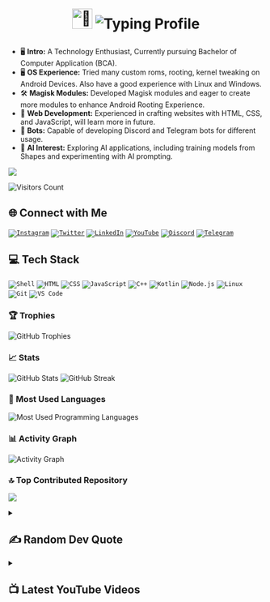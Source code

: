 # <p align="center"><a href="https://youtube.com/flaxcubegaming"><img src="https://media.giphy.com/media/hvRJCLFzcasrR4ia7z/giphy.gif" width="40px" alt="👋"></a> ![Typing Profile](https://readme-typing-svg.demolab.com?duration=3000&pause=1000&color=808080&vCenter=true&random=false&width=500&height=30&lines=Hello+World%2C+I'm+%3C%2FShivam%3E;Passionate+about+software+development;Learning+Something+new+Everyday;Interested+in+Cyber+Security)
- 🖥 **Intro:** A Technology Enthusiast, Currently pursuing Bachelor of Computer Application (BCA).
- 🖥️ **OS Experience:** Tried many custom roms, rooting, kernel tweaking on Android Devices. Also have a good experience with Linux and Windows.
- 🛠️ **Magisk Modules:** Developed Magisk modules and eager to create more modules to enhance Android Rooting Experience.
- 🎨 **Web Development:** Experienced in crafting websites with HTML, CSS, and JavaScript, will learn more in future.
- 🤖 **Bots:** Capable of developing Discord and Telegram bots for different usage.
- 🔬 **AI Interest:** Exploring AI applications, including training models from Shapes and experimenting with AI prompting.

<a href="https://discord.com/users/1213477076976275526/"><img src="https://discord.c99.nl/widget/theme-2/1213477076976275526.png"></a>

![Visitors Count](https://visitcount.itsvg.in/api?id=ShivamXD6&label=Visitors&color=1&icon=5&pretty=false)

## 🌐 Connect with Me
<code>[![Instagram](https://img.shields.io/badge/Instagram-%23E4405F.svg?style=for-the-badge&logo=Instagram&logoColor=white)](https://instagram.com/shivam_xd6)</code>
<code>[![Twitter](https://img.shields.io/badge/Twitter-%231DA1F2.svg?style=for-the-badge&logo=Twitter&logoColor=white)](https://twitter.com/shivamxd6)</code>
<code>[![LinkedIn](https://img.shields.io/badge/LinkedIn-%230077B5.svg?style=for-the-badge&logo=LinkedIn&logoColor=white)](https://www.linkedin.com/in/shivamxd6/)</code>
<code>[![YouTube](https://img.shields.io/badge/YouTube-%23FF0000.svg?style=for-the-badge&logo=YouTube&logoColor=white)](https://www.youtube.com/c/FlaxCubeGaming)</code>
<code>[![Discord](https://img.shields.io/badge/Discord-%237289DA.svg?style=for-the-badge&logo=Discord&logoColor=white)](https://discord.com/invite/gw3cRp6xBw)</code>
<code>[![Telegram](https://img.shields.io/badge/Telegram-%232CA5E0.svg?style=for-the-badge&logo=Telegram&logoColor=white)](https://telegram.me/shastikxd)</code>


## 💻 Tech Stack
<code>![Shell](https://img.shields.io/badge/shell-%23121011.svg?style=for-the-badge&logo=gnu-bash&logoColor=white)</code>
<code>![HTML](https://img.shields.io/badge/html5-%23E34F26.svg?style=for-the-badge&logo=html5&logoColor=white)</code>
<code>![CSS](https://img.shields.io/badge/css3-%231572B6.svg?style=for-the-badge&logo=css3&logoColor=white)</code>
<code>![JavaScript](https://img.shields.io/badge/javascript-%23323330.svg?style=for-the-badge&logo=javascript&logoColor=%23F7DF1E)</code>
<code>![C++](https://img.shields.io/badge/c++-%2300599C.svg?style=for-the-badge&logo=c%2B%2B&logoColor=white)</code>
<code>![Kotlin](https://img.shields.io/badge/kotlin-%230095D5.svg?style=for-the-badge&logo=kotlin&logoColor=white)</code>
<code>![Node.js](https://img.shields.io/badge/node.js-%2343853D.svg?style=for-the-badge&logo=node.js&logoColor=white)</code>
<code>![Linux](https://img.shields.io/badge/Linux-%23FCC624.svg?style=for-the-badge&logo=linux&logoColor=black)</code>
<code>![Git](https://img.shields.io/badge/Git-%23F05032.svg?style=for-the-badge&logo=git&logoColor=white)</code>
<code>![VS Code](https://img.shields.io/badge/VS_Code-%23007ACC.svg?style=for-the-badge&logo=visual-studio-code&logoColor=white)</code>

### 🏆 Trophies
![GitHub Trophies](https://github-profile-trophy.vercel.app/?username=shivamxd6&no-bg=true)
### 📈 Stats
![GitHub Stats](https://github-readme-stats.vercel.app/api?username=ShivamXD6&show_icons=true&theme=transparent)
![GitHub Streak](https://github-readme-streak-stats.herokuapp.com?user=ShivamXD6&theme=transparent&border_radius=5.0)
### 🌟 Most Used Languages
![Most Used Programming Languages](https://github-readme-stats.vercel.app/api/top-langs/?username=ShivamXD6&theme=transparent&hide_border=false&include_all_commits=true&count_private=true&layout=compact)
### 📊 Activity Graph
![Activity Graph](https://github-readme-activity-graph.vercel.app/graph?username=ShivamXD6&area=true&theme=github-dark-dimmed&custom_title=Shivam's%20Activity%20Graph)
### 🔝 Top Contributed Repository
![](https://github-contributor-stats.vercel.app/api?username=ShivamXD6&limit=5&theme=dark&combine_all_yearly_contributions=true)

<details>
<summary><h2>✍️ Random Dev Quote</h2></summary>
  
![Readme Quotes](https://quotes-github-readme.vercel.app/api?type=vertical&theme=algolia)
</details>

<details>
  <summary><h2>📺 Latest YouTube Videos</h2></summary>
  
  <!-- BEGIN YOUTUBE-CARDS -->
[![How to edit/change home pop-up of Dynamons mods](https://ytcards.demolab.com/?id=2-k04nyvIDI&title=How+to+edit%2Fchange+home+pop-up+of+Dynamons+mods&lang=en&timestamp=1638538327&background_color=%230d1117&title_color=%23ffffff&stats_color=%23dedede&max_title_lines=1&width=250&border_radius=5 "How to edit/change home pop-up of Dynamons mods")](https://www.youtube.com/watch?v=2-k04nyvIDI)
[![All Legendary Pokemons Fan Mod](https://ytcards.demolab.com/?id=oe0XOU7NhKs&title=All+Legendary+Pokemons+Fan+Mod&lang=en&timestamp=1638427461&background_color=%230d1117&title_color=%23ffffff&stats_color=%23dedede&max_title_lines=1&width=250&border_radius=5 "All Legendary Pokemons Fan Mod")](https://www.youtube.com/watch?v=oe0XOU7NhKs)
[![How to make starter house in Minecraft. Minecraft:Starter House For Begginers.](https://ytcards.demolab.com/?id=-dxX1N_7bFI&title=How+to+make+starter+house+in+Minecraft.+Minecraft%3AStarter+House+For+Begginers.&lang=en&timestamp=1636379656&background_color=%230d1117&title_color=%23ffffff&stats_color=%23dedede&max_title_lines=1&width=250&border_radius=5 "How to make starter house in Minecraft. Minecraft:Starter House For Begginers.")](https://www.youtube.com/watch?v=-dxX1N_7bFI)
[![Pokemon Ash Fantasy Diwali🪔 Edition Mod.](https://ytcards.demolab.com/?id=mc7wuWIRB3I&title=Pokemon+Ash+Fantasy+Diwali%F0%9F%AA%94+Edition+Mod.&lang=en&timestamp=1636282143&background_color=%230d1117&title_color=%23ffffff&stats_color=%23dedede&max_title_lines=1&width=250&border_radius=5 "Pokemon Ash Fantasy Diwali🪔 Edition Mod.")](https://www.youtube.com/watch?v=mc7wuWIRB3I)
[![Pokemon Ash Fantasy Beta 1.6.2 By FC](https://ytcards.demolab.com/?id=UtxQmrMsX28&title=Pokemon+Ash+Fantasy+Beta+1.6.2+By+FC&lang=en&timestamp=1607339947&background_color=%230d1117&title_color=%23ffffff&stats_color=%23dedede&max_title_lines=1&width=250&border_radius=5 "Pokemon Ash Fantasy Beta 1.6.2 By FC")](https://www.youtube.com/watch?v=UtxQmrMsX28)
[![Pokemon Ash Beta 1.6.0 Mod By FC](https://ytcards.demolab.com/?id=16UE-saU-5s&title=Pokemon+Ash+Beta+1.6.0+Mod+By+FC&lang=en&timestamp=1602424195&background_color=%230d1117&title_color=%23ffffff&stats_color=%23dedede&max_title_lines=1&width=250&border_radius=5 "Pokemon Ash Beta 1.6.0 Mod By FC")](https://www.youtube.com/watch?v=16UE-saU-5s)
<!-- END YOUTUBE-CARDS -->
</details>
